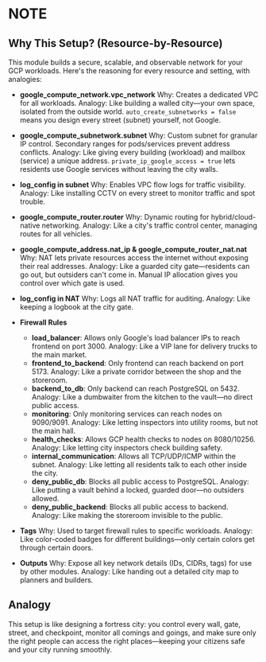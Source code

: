 # NOTE

## Why This Setup? (Resource-by-Resource)

This module builds a secure, scalable, and observable network for your GCP workloads. Here's the reasoning for every resource and setting, with analogies:

- **google_compute_network.vpc_network**
  Why: Creates a dedicated VPC for all workloads. Analogy: Like building a walled city—your own space, isolated from the outside world. `auto_create_subnetworks = false` means you design every street (subnet) yourself, not Google.

- **google_compute_subnetwork.subnet**
  Why: Custom subnet for granular IP control. Secondary ranges for pods/services prevent address conflicts. Analogy: Like giving every building (workload) and mailbox (service) a unique address. `private_ip_google_access = true` lets residents use Google services without leaving the city walls.

- **log_config in subnet**
  Why: Enables VPC flow logs for traffic visibility. Analogy: Like installing CCTV on every street to monitor traffic and spot trouble.

- **google_compute_router.router**
  Why: Dynamic routing for hybrid/cloud-native networking. Analogy: Like a city's traffic control center, managing routes for all vehicles.

- **google_compute_address.nat_ip & google_compute_router_nat.nat**
  Why: NAT lets private resources access the internet without exposing their real addresses. Analogy: Like a guarded city gate—residents can go out, but outsiders can't come in. Manual IP allocation gives you control over which gate is used.

- **log_config in NAT**
  Why: Logs all NAT traffic for auditing. Analogy: Like keeping a logbook at the city gate.

- **Firewall Rules**

  - **load_balancer**: Allows only Google's load balancer IPs to reach frontend on port 3000. Analogy: Like a VIP lane for delivery trucks to the main market.
  - **frontend_to_backend**: Only frontend can reach backend on port 5173. Analogy: Like a private corridor between the shop and the storeroom.
  - **backend_to_db**: Only backend can reach PostgreSQL on 5432. Analogy: Like a dumbwaiter from the kitchen to the vault—no direct public access.
  - **monitoring**: Only monitoring services can reach nodes on 9090/9091. Analogy: Like letting inspectors into utility rooms, but not the main hall.
  - **health_checks**: Allows GCP health checks to nodes on 8080/10256. Analogy: Like letting city inspectors check building safety.
  - **internal_communication**: Allows all TCP/UDP/ICMP within the subnet. Analogy: Like letting all residents talk to each other inside the city.
  - **deny_public_db**: Blocks all public access to PostgreSQL. Analogy: Like putting a vault behind a locked, guarded door—no outsiders allowed.
  - **deny_public_backend**: Blocks all public access to backend. Analogy: Like making the storeroom invisible to the public.

- **Tags**
  Why: Used to target firewall rules to specific workloads. Analogy: Like color-coded badges for different buildings—only certain colors get through certain doors.

- **Outputs**
  Why: Expose all key network details (IDs, CIDRs, tags) for use by other modules. Analogy: Like handing out a detailed city map to planners and builders.

## Analogy

This setup is like designing a fortress city: you control every wall, gate, street, and checkpoint, monitor all comings and goings, and make sure only the right people can access the right places—keeping your citizens safe and your city running smoothly.

